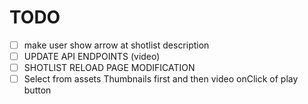 # TODO

- [ ] make user show arrow at shotlist description
- [ ] UPDATE API ENDPOINTS (video)
- [ ] SHOTLIST RELOAD PAGE MODIFICATION
- [ ] Select from assets Thumbnails first and then video onClick of play button
